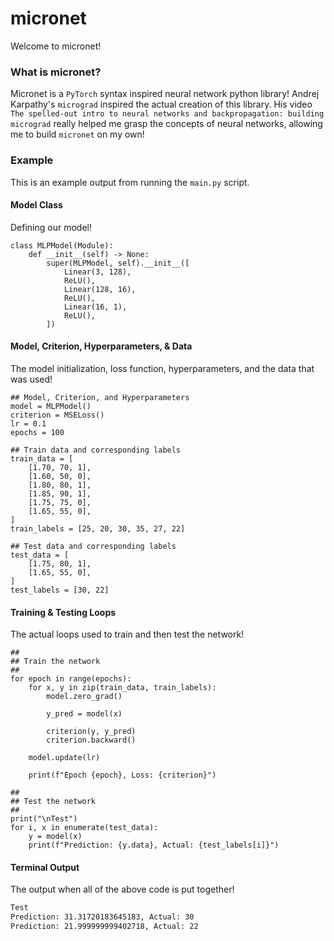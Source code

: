 # micronet
Welcome to micronet!

### What is micronet?
Micronet is a `PyTorch` syntax inspired neural network python library! 
Andrej Karpathy's `micrograd` inspired the actual creation of this library. His video
`The spelled-out intro to neural networks and backpropagation: building micrograd` really
helped me grasp the concepts of neural networks, allowing me to build `micronet` on my own!

### Example
This is an example output from running the `main.py` script.

#### Model Class
Defining our model!

```python3
class MLPModel(Module):
    def __init__(self) -> None:
        super(MLPModel, self).__init__([
            Linear(3, 128),
            ReLU(),
            Linear(128, 16),
            ReLU(),
            Linear(16, 1),
            ReLU(),
        ])
```

#### Model, Criterion, Hyperparameters, & Data
The model initialization, loss function, hyperparameters, and the data that was used!

```python3
## Model, Criterion, and Hyperparameters
model = MLPModel()
criterion = MSELoss()
lr = 0.1
epochs = 100

## Train data and corresponding labels
train_data = [
    [1.70, 70, 1],
    [1.60, 50, 0],
    [1.80, 80, 1],
    [1.85, 90, 1],
    [1.75, 75, 0],
    [1.65, 55, 0],
]
train_labels = [25, 20, 30, 35, 27, 22]

## Test data and corresponding labels
test_data = [
    [1.75, 80, 1],
    [1.65, 55, 0],
]
test_labels = [30, 22]
```

#### Training & Testing Loops
The actual loops used to train and then test the network!

```python3
##
## Train the network
##
for epoch in range(epochs):
    for x, y in zip(train_data, train_labels):
        model.zero_grad()

        y_pred = model(x)

        criterion(y, y_pred)
        criterion.backward()

    model.update(lr)

    print(f"Epoch {epoch}, Loss: {criterion}")

##
## Test the network
##
print("\nTest")
for i, x in enumerate(test_data):
    y = model(x)
    print(f"Prediction: {y.data}, Actual: {test_labels[i]}")
```

#### Terminal Output
The output when all of the above code is put together!

```bash
Test
Prediction: 31.31720183645183, Actual: 30
Prediction: 21.999999999402718, Actual: 22
```
